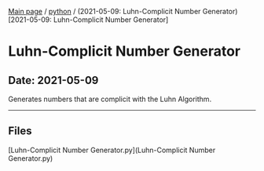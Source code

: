 [Main page](/) / [python](/python) / (2021-05-09: Luhn-Complicit Number Generator)[2021-05-09: Luhn-Complicit Number Generator]

# Luhn-Complicit Number Generator

## Date: 2021-05-09

Generates numbers that are complicit with the Luhn Algorithm.

-----

## Files

[Luhn-Complicit Number Generator.py](Luhn-Complicit Number Generator.py)
